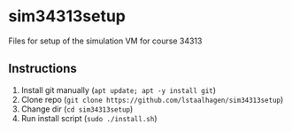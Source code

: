 # sim34313setup
Files for setup of the simulation VM for course 34313

## Instructions
1. Install git manually (`apt update; apt -y install git`)
2. Clone repo (`git clone https://github.com/lstaalhagen/sim34313setup`)
3. Change dir (`cd sim34313setup`)
4. Run install script (`sudo ./install.sh`)

